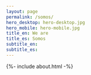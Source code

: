 ```yaml
---
layout: page
permalink: /somos/
hero_desktop: hero-desktop.jpg
hero_mobile: hero-mobile.jpg
title_en: We are
title_es: Somos
subtitle_en:
subtitle_es:
---
```


{%- include about.html -%}
